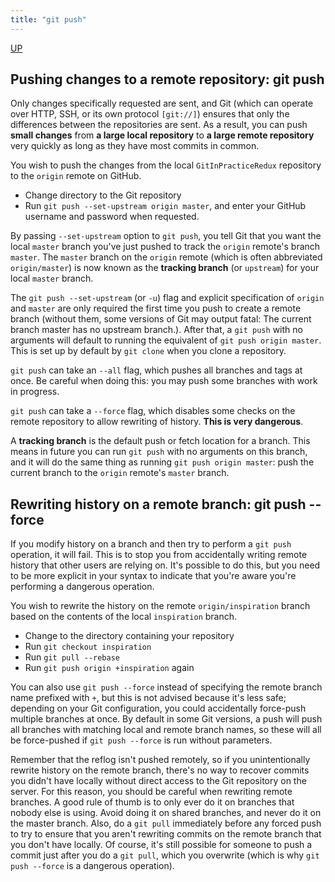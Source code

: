 ```yaml
---
title: "git push"
---
```


[UP](/git/git-index.html)


## Pushing changes to a remote repository: git push

Only changes specifically requested are sent,
and Git (which can operate over HTTP, SSH, or its own protocol `[git://]`) ensures that
only the differences between the repositories are sent.
As a result, you can push **small changes** from **a large local repository** to **a large remote repository** very quickly
as long as they have most commits in common.

You wish to push the changes from the local `GitInPracticeRedux` repository to the `origin` remote on GitHub.

- Change directory to the Git repository
- Run `git push --set-upstream origin master`, and enter your GitHub username and password when requested.

By passing `--set-upstream` option to `git push`,
you tell Git that you want the local `master` branch you've just pushed to track the `origin` remote's branch `master`.
The `master` branch on the `origin` remote (which is often abbreviated `origin/master`) is now known as the **tracking branch** (or `upstream`) for your local `master` branch.

The `git push --set-upstream` (or `-u`) flag and explicit specification of `origin` and `master` are only required the first time
you push to create a remote branch (without them, some versions of Git may output fatal:
The current branch master has no upstream branch.).
After that, a `git push` with no arguments will default to running the equivalent of `git push origin master`.
This is set up by default by `git clone` when you clone a repository.

`git push` can take an `--all` flag, which pushes all branches and tags at once.
Be careful when doing this: you may push some branches with work in progress.

`git push` can take a `--force` flag, which disables some checks on the remote repository to allow rewriting of history. **This is very dangerous**.

A **tracking branch** is the default push or fetch location for a branch.
This means in future you can run `git push` with no arguments on this branch,
and it will do the same thing as running `git push origin master`:
push the current branch to the `origin` remote's `master` branch.

## Rewriting history on a remote branch: git push --force

If you modify history on a branch and then try to perform a `git push` operation, it will fail.
This is to stop you from accidentally writing remote history that other users are relying on.
It's possible to do this, but you need to be more explicit in your syntax to indicate that
you're aware you're performing a dangerous operation.

You wish to rewrite the history on the remote `origin/inspiration` branch
based on the contents of the local `inspiration` branch.

- Change to the directory containing your repository
- Run `git checkout inspiration`
- Run `git pull --rebase`
- Run `git push origin +inspiration` again

You can also use `git push --force` instead of specifying the remote branch name prefixed with `+`,
but this is not advised because it's less safe;
depending on your Git configuration, you could accidentally force-push multiple branches at once.
By default in some Git versions, a push will push all branches with matching local and remote branch names,
so these will all be force-pushed if `git push --force` is run without parameters.

Remember that the reflog isn't pushed remotely, so if you unintentionally rewrite history on the remote branch,
there's no way to recover commits you didn't have locally without direct access to the Git repository on the server.
For this reason, you should be careful when rewriting remote branches.
A good rule of thumb is to only ever do it on branches that nobody else is using.
Avoid doing it on shared branches, and never do it on the master branch.
Also, do a `git pull` immediately before any forced push to try to ensure that
you aren't rewriting commits on the remote branch that you don't have locally.
Of course, it's still possible for someone to push a commit just after you do a `git pull`,
which you overwrite (which is why `git push --force` is a dangerous operation).
